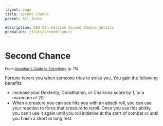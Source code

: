 ```yaml
---
layout: page
title: Second Chance
parent: All feats

description: D&D 5th edition Second Chance details
permalink: /feats/secondchance/
---
```


# Second Chance

<small>From <a target="_blank" href="https://dnd.wizards.com/products/tabletop-games/rpg-products/xanathars-guide-everything">Xanathar's Guide to Everything</a> (p. 75)</small>

Fortune favors you when someone tries to strike you. You gain the following benefits:
- Increase your Dexterity, Constitution, or Charisma score by 1, to a maximum of 20.
- When a creature you can see hits you with an attack roll, you can use your reaction to force that creature to reroll. Once you use this ability, you can't use it again until you roll initiative at the start of combat or until you finish a short or long rest.
